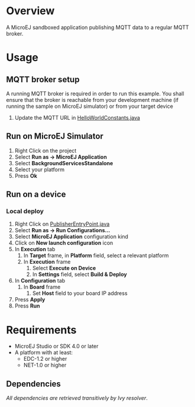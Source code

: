 <!--
	Markdown
	
	Copyright 2016 IS2T. All rights reserved.
	Modification and distribution is permitted under certain conditions.
	Use of this source code is governed by a BSD-style license that can be found at http://www.is2t.com/open-source-bsd-license/
-->
# Overview
A MicroEJ sandboxed application publishing MQTT data to a regular MQTT broker.

# Usage
## MQTT broker setup
A running MQTT broker is required in order to run this example. You shall ensure that the broker is reachable from your development machine (if running the sample on MicroEJ simulator) or from your target device
1. Update the MQTT URL in [HelloWorldConstants.java](/ej.examples.iot.mqtt.publisher/src/main/java/ej/examples/iot/mqtt/HelloWorldConstants.java)

## Run on MicroEJ Simulator
1. Right Click on the project
1. Select **Run as -> MicroEJ Application**
1. Select **BackgroundServicesStandalone**
1. Select your platform 
1. Press **Ok**

## Run on a device
### Local deploy
1. Right Click on [PublisherEntryPoint.java](/ej.examples.iot.mqtt.publisher/src/.generated~/.java/__MQTTPublisher__/generated/MQTTPublisherEntryPoint.java)
1. Select **Run as -> Run Configurations...** 
1. Select **MicroEJ Application** configuration kind
1. Click on **New launch configuration** icon
1. In **Execution** tab
	1. In **Target** frame, in **Platform** field, select a relevant platform
	1. In **Execution** frame
		1. Select **Execute on Device**
		2. In **Settings** field, select **Build & Deploy**
1. In **Configuration** tab
	1. In **Board** frame
		1. Set **Host** field to your board IP address
1. Press **Apply**
1. Press **Run**

# Requirements
* MicroEJ Studio or SDK 4.0 or later
* A platform with at least:
	* EDC-1.2 or higher
	* NET-1.0 or higher

## Dependencies
_All dependencies are retrieved transitively by Ivy resolver_.